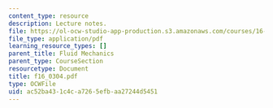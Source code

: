 ```yaml
---
content_type: resource
description: Lecture notes.
file: https://ol-ocw-studio-app-production.s3.amazonaws.com/courses/16-01-unified-engineering-i-ii-iii-iv-fall-2005-spring-2006/ac52ba431c4ca7265efbaa27244d5451_f16_0304.pdf
file_type: application/pdf
learning_resource_types: []
parent_title: Fluid Mechanics
parent_type: CourseSection
resourcetype: Document
title: f16_0304.pdf
type: OCWFile
uid: ac52ba43-1c4c-a726-5efb-aa27244d5451
---
```


